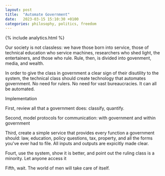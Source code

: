 ```yaml
---
layout: post
title:  "Automate Government"
date:   2023-03-15 15:10:30 +0100
categories: philosophy, politics, freedom
---
```


{% include analytics.html %}

Our society is not classless: we have those born into service, those of technical education who service machines, researchers who shed light, the entertainers, and those who rule. Rule, then, is divided into govenment, media, and wealth.

In order to give the class in government a clear sign of their disutility to the system, the technical class should create technology that automates government. No need for rulers. No need for vast bureaucracies. It can all be automated. 

Implementation

First, review all that a government does: classify, quantify.

Second, model protocols for communication: with government and within government

Third, create a simple service that provides every function a government should: law, education, policy questions, tax, property, and all the forms you've ever had to file. All inputs and outputs are expicitly made clear.

Fourt, use the system, show it is better, and point out the ruling class is a minority. Let anyone access it

Fifth, wait. The world of men will take care of itself.
